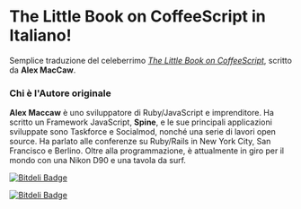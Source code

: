 # The Little Book on CoffeeScript in Italiano! #

Semplice traduzione del celeberrimo *[The Little Book on CoffeeScript](https://github.com/arcturo/library/tree/master/coffeescript "The little book on CoffeeScript")*, scritto da **Alex MacCaw**.

### Chi è l'Autore originale ###

**Alex Maccaw** è uno sviluppatore di Ruby/JavaScript e imprenditore. Ha scritto un
Framework JavaScript, **Spine**, e le sue principali applicazioni sviluppate sono Taskforce
e Socialmod, nonché una serie di lavori open source. Ha parlato alle conferenze su Ruby/Rails in New York City, San Francisco e Berlino. Oltre alla programmazione, è attualmente in giro per il mondo con una Nikon D90 e una tavola da surf.

[![Bitdeli Badge](https://d2weczhvl823v0.cloudfront.net/sniperwolf/the-little-book-on-coffeescript-italiano/trend.png)](https://bitdeli.com/free "Bitdeli Badge")


[![Bitdeli Badge](https://d2weczhvl823v0.cloudfront.net/sniperwolf/the-little-book-on-coffeescript-italiano/trend.png)](https://bitdeli.com/free "Bitdeli Badge")


